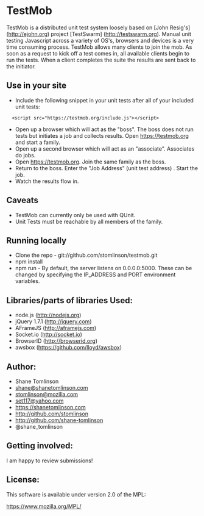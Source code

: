 # TestMob

TestMob is a distributed unit test system loosely based on [John Resig's] (http://ejohn.org) project [TestSwarm] (http://testswarm.org). Manual unit testing Javascript across a variety of OS's, browsers and devices is a very time consuming process. TestMob allows many clients to join the mob. As soon as a request to kick off a test comes in, all available clients begin to run the tests. When a client completes the suite the results are sent back to the initiator.

## Use in your site
* Include the following snippet in your unit tests after all of your included unit tests:
```
  <script src="https://testmob.org/include.js"></script>
```
* Open up a browser which will act as the "boss". The boss does not run tests but initiates a job and collects results. Open https://testmob.org and start a family.
* Open up a second browser which will act as an "associate".  Associates do jobs.
* Open https://testmob.org. Join the same family as the boss.
* Return to the boss. Enter the "Job Address" (unit test address) .  Start the job.
* Watch the results flow in.

## Caveats
* TestMob can currently only be used with QUnit.
* Unit Tests must be reachable by all members of the family.

## Running locally
* Clone the repo - git://github.com/stomlinson/testmob.git
* npm install
* npm run - By default, the server listens on 0.0.0.0:5000. These can be changed by specifying the IP_ADDRESS and PORT environment variables.

## Libraries/parts of libraries Used:
* node.js (http://nodejs.org)
* jQuery 1.7.1 (http://jquery.com)
* AFrameJS (http://aframejs.com)
* Socket.io (http://socket.io)
* BrowserID (http://browserid.org)
* awsbox (https://github.com/lloyd/awsbox)

## Author:
* Shane Tomlinson
* shane@shanetomlinson.com
* stomlinson@mozilla.com
* set117@yahoo.com
* https://shanetomlinson.com
* http://github.com/stomlinson
* http://github.com/shane-tomlinson
* @shane_tomlinson

## Getting involved:
I am happy to review submissions!

## License:
This software is available under version 2.0 of the MPL:

  https://www.mozilla.org/MPL/

